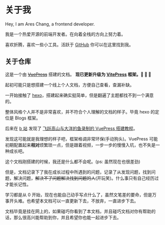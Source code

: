 # 关于我

Hey, I am Ares Chang, a frontend developer.

我是一个热爱开源的前端开发者。在向着全栈的方向上努力着。

喜欢折腾，喜欢一些小工具。活跃于 [GitHub](https://github.com/Ares-Chang) 你可以在这里找到我。

## 关于仓库

这是一个由 [~~VuePress~~](https://vuepress.vuejs.org/zh/) 搭建的文档。
**现已更新升级为 [VitePress](https://vitepress.vuejs.org/) 框架。🎉 🎉 🎉**

起初可能只是想搭建一个线上个人文档，方便自己查看，查漏补缺。

一开始接触了 [hexo](https://hexo.io/zh-cn/)，搭建起来确实挺简单，但是翻遍了主题都找不到一个满意的。

整体风格个人并不是非常喜欢，并不符合个人理解的文档的样子。毕竟 hexo 的定位是 Blogs 框架。

后来在 [b 站](https://www.bilibili.com/) 发现了 [飞跃高山与大洋的鱼录制的 VuePress 搭建教程](https://www.bilibili.com/video/av43316513/)。

发现这可能就是我理想的样子吧，框架格调非常环保(手动狗头)。VuePress 可能初期配置起来**相对**烦繁琐一点，但是跟着视频，一步一步的慢慢入坑，也不失是一种成长吧。

这个文档刚搭建的时候，我还是什么都不会呢。(ps: 虽然现在也很差劲)

但是，文档记录下了我在成长过程中所遇到的问题，记录了从发现问题，找到问题，解决问题，~~解决不了问题解决找到问题的人~~(开玩笑)。什么事只有自己经历过才能长记性。

学习都是从 0 开始，现在也能自己动手写点什么了，虽然文笔差的要命，但是万事开头难。也希望本文档可以一直更新下去，不放弃，一直进步下去。

文档毕竟是挂在网上的，如果碰巧你看到了本文档，并且碰巧文档对你有帮助的话，那么很高兴能帮助到你，并且希望你也能一起进步下去。
